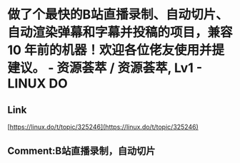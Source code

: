 # 做了个最快的B站直播录制、自动切片、自动渲染弹幕和字幕并投稿的项目，兼容 10 年前的机器！欢迎各位佬友使用并提建议。 - 资源荟萃 / 资源荟萃, Lv1 - LINUX DO
## Link 
 [https://linux.do/t/topic/325246](https://linux.do/t/topic/325246) 
 ## Comment:B站直播录制，自动切片